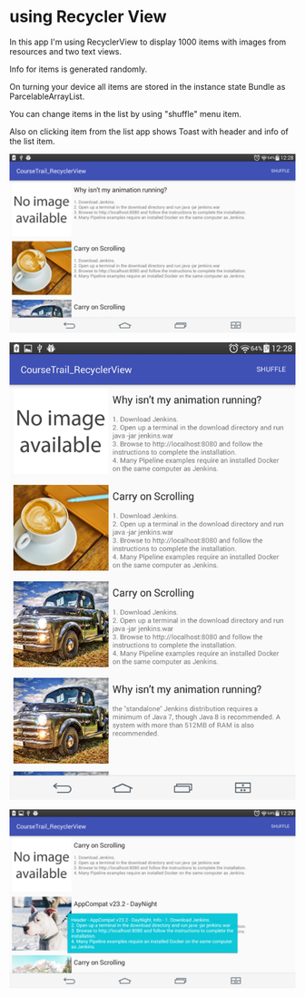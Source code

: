 # using Recycler View

In this app I'm using RecyclerView to display 1000 items with images from resources and two text views.

Info for items is generated randomly.

On turning your device all items are stored in the instance state Bundle as ParcelableArrayList.

You can change items in the list by using "shuffle" menu item.

Also on clicking item from the list app shows Toast with header and info of the list item.


![app with generated list](docs/1.png)


![list was saved upon turning device](docs/2.png)


![Toast was shown after clicking on the list item](docs/3.png)
